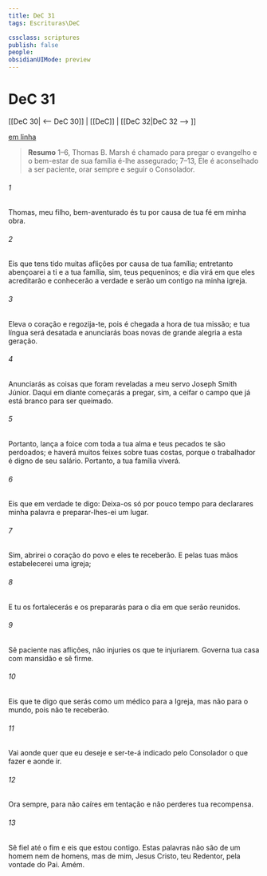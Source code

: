 ```yaml
---
title: DeC 31
tags: Escrituras\DeC

cssclass: scriptures
publish: false
people:
obsidianUIMode: preview
---
```


# DeC 31
[[DeC 30| <-- DeC 30]] | [[DeC]] | [[DeC 32|DeC 32 --> ]]

[em linha](https://churchofjesuschrist.org/study/scriptures/dc-testament/dc/31?lang=por)

> __Resumo__
1–6, Thomas B. Marsh é chamado para pregar o evangelho e o bem-estar de sua família é-lhe assegurado; 7–13, Ele é aconselhado a ser paciente, orar sempre e seguir o Consolador.

###### 1 
Thomas, meu filho, bem-aventurado és tu por causa de tua fé em minha obra.

###### 2 
Eis que tens tido muitas aflições por causa de tua família; entretanto abençoarei a ti e a tua família, sim, teus pequeninos; e dia virá em que eles acreditarão e conhecerão a verdade e serão um contigo na minha igreja.

###### 3 
Eleva o coração e regozija-te, pois é chegada a hora de tua missão; e tua língua será desatada e anunciarás boas novas de grande alegria a esta geração.

###### 4 
Anunciarás as coisas que foram reveladas a meu servo Joseph Smith Júnior. Daqui em diante começarás a pregar, sim, a ceifar o campo que já está branco para ser queimado.

###### 5 
Portanto, lança a foice com toda a tua alma e teus pecados te são perdoados; e haverá muitos feixes sobre tuas costas, porque o trabalhador é digno de seu salário. Portanto, a tua família viverá.

###### 6 
Eis que em verdade te digo: Deixa-os só por pouco tempo para declarares minha palavra e preparar-lhes-ei um lugar.

###### 7 
Sim, abrirei o coração do povo e eles te receberão. E pelas tuas mãos estabelecerei uma igreja;

###### 8 
E tu os fortalecerás e os prepararás para o dia em que serão reunidos.

###### 9 
Sê paciente nas aflições, não injuries os que te injuriarem. Governa tua casa com mansidão e sê firme.

###### 10 
Eis que te digo que serás como um médico para a Igreja, mas não para o mundo, pois não te receberão.

###### 11 
Vai aonde quer que eu deseje e ser-te-á indicado pelo Consolador o que fazer e aonde ir.

###### 12 
Ora sempre, para não caíres em tentação e não perderes tua recompensa.

###### 13 
Sê fiel até o fim e eis que estou contigo. Estas palavras não são de um homem nem de homens, mas de mim, Jesus Cristo, teu Redentor, pela vontade do Pai. Amém.

